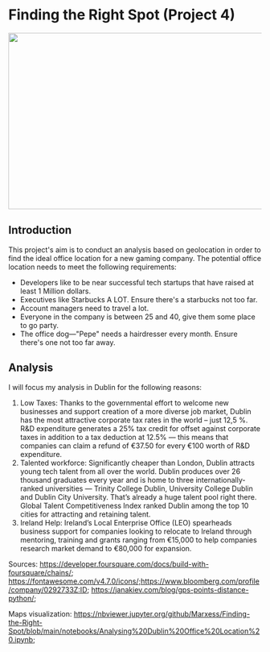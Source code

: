 # Finding the Right Spot (Project 4)

<img src="https://foundersguide.com/wp-content/uploads/2016/02/scouting.jpg" width="550" height="350">

## **Introduction**
This project's aim is to conduct an analysis based on geolocation in order to find the ideal office location for a new gaming company. The potential office location needs to meet the following requirements:

- Developers like to be near successful tech startups that have raised at least 1 Million dollars.
- Executives like Starbucks A LOT. Ensure there's a starbucks not too far.
- Account managers need to travel a lot.
- Everyone in the company is between 25 and 40, give them some place to go party.
- The office dog—"Pepe" needs a hairdresser every month. Ensure there's one not too far away.

## **Analysis**
I will focus my analysis in Dublin for the following reasons:
1) Low Taxes:
Thanks to the governmental effort to welcome new businesses and support creation of a more diverse job market, Dublin has the most attractive corporate tax rates in the world – just 12,5 %. R&D expenditure generates a 25% tax credit for offset against corporate taxes in addition to a tax deduction at 12.5% — this means that companies can claim a refund of €37.50 for every €100 worth of R&D expenditure.
2) Talented workforce:
Significantly cheaper than London, Dublin attracts young tech talent from all over the world. Dublin produces over 26 thousand graduates every year and is home to three internationally-ranked universities — Trinity College Dublin, University College Dublin and Dublin City University. That’s already a huge talent pool right there. Global Talent Competitiveness Index ranked Dublin among the top 10 cities for attracting and retaining talent.
3) Ireland Help: 
Ireland’s Local Enterprise Office (LEO) spearheads business support for companies looking to relocate to Ireland through mentoring, training and grants ranging from €15,000 to help companies research market demand to €80,000 for expansion.

Sources: https://developer.foursquare.com/docs/build-with-foursquare/chains/; https://fontawesome.com/v4.7.0/icons/;https://www.bloomberg.com/profile/company/0292733Z:ID; https://janakiev.com/blog/gps-points-distance-python/; 

Maps visualization: https://nbviewer.jupyter.org/github/Marxess/Finding-the-Right-Spot/blob/main/notebooks/Analysing%20Dublin%20Office%20Location%20.ipynb;

